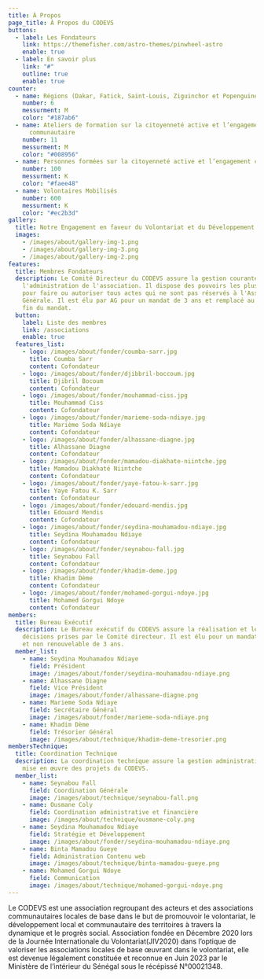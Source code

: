 ```yaml
---
title: À Propos
page_title: À Propos du CODEVS
buttons:
  - label: Les Fondateurs
    link: https://themefisher.com/astro-themes/pinwheel-astro
    enable: true
  - label: En savoir plus
    link: "#"
    outline: true
    enable: true
counter:
  - name: Régions (Dakar, Fatick, Saint-Louis, Ziguinchor et Popenguine)
    number: 6
    messurment: M
    color: "#187ab6"
  - name: Ateliers de formation sur la citoyenneté active et l’engagement
      communautaire
    number: 11
    messurment: M
    color: "#008956"
  - name: Personnes formées sur la citoyenneté active et l’engagement communautaire
    number: 100
    messurment: K
    color: "#faee48"
  - name: Volontaires Mobilisés
    number: 600
    messurment: K
    color: "#ec2b3d"
gallery:
  title: Notre Engagement en faveur du Volontariat et du Développement Local
  images:
    - /images/about/gallery-img-1.png
    - /images/about/gallery-img-3.png
    - /images/about/gallery-img-2.png
features:
  title: Membres Fondateurs
  description: Le Comité Directeur du CODEVS assure la gestion courante et
    l'administration de l'association. Il dispose des pouvoirs les plus étendus
    pour faire ou autoriser tous actes qui ne sont pas réservés à l'Assemblée
    Générale. Il est élu par AG pour un mandat de 3 ans et remplacé au ⅔ à la
    fin du mandat.
  button:
    label: Liste des membres
    link: /associations
    enable: true
  features_list:
    - logo: /images/about/fonder/coumba-sarr.jpg
      title: Coumba Sarr
      content: Cofondateur
    - logo: /images/about/fonder/djibbril-boccoum.jpg
      title: Djibril Bocoum
      content: Cofondateur
    - logo: /images/about/fonder/mouhammad-ciss.jpg
      title: Mouhammad Ciss
      content: Cofondateur
    - logo: /images/about/fonder/marieme-soda-ndiaye.jpg
      title: Marième Soda Ndiaye
      content: Cofondateur
    - logo: /images/about/fonder/alhassane-diagne.jpg
      title: Alhassane Diagne
      content: Cofondateur
    - logo: /images/about/fonder/mamadou-diakhate-niintche.jpg
      title: Mamadou Diakhaté Niintche
      content: Cofondateur
    - logo: /images/about/fonder/yaye-fatou-k-sarr.jpg
      title: Yaye Fatou K. Sarr
      content: Cofondateur
    - logo: /images/about/fonder/edouard-mendis.jpg
      title: Edouard Mendis
      content: Cofondateur
    - logo: /images/about/fonder/seydina-mouhamadou-ndiaye.jpg
      title: Seydina Mouhamadou Ndiaye
      content: Cofondateur
    - logo: /images/about/fonder/seynabou-fall.jpg
      title: Seynabou Fall
      content: Cofondateur
    - logo: /images/about/fonder/khadim-deme.jpg
      title: Khadim Dème
      content: Cofondateur
    - logo: /images/about/fonder/mohamed-gorgui-ndoye.jpg
      title: Mohamed Gorgui Ndoye
      content: Cofondateur
members:
  title: Bureau Exécutif
  description: Le Bureau exécutif du CODEVS assure la réalisation et le suivi des
    décisions prises par le Comité directeur. Il est élu pour un mandat unique
    et non renouvelable de 3 ans.
  member_list:
    - name: Seydina Mouhamadou Ndiaye
      field: Président
      image: /images/about/fonder/seydina-mouhamadou-ndiaye.png
    - name: Alhassane Diagne
      field: Vice Président
      image: /images/about/fonder/alhassane-diagne.png
    - name: Marieme Soda Ndiaye
      field: Secrétaire Général
      image: /images/about/fonder/marieme-soda-ndiaye.png
    - name: Khadim Dème
      field: Trésorier Général
      image: /images/about/technique/khadim-deme-tresorier.png
membersTechnique:
  title: Coordination Technique
  description: La coordination technique assure la gestion administrative et la
    mise en œuvre des projets du CODEVS.
  member_list:
    - name: Seynabou Fall
      field: Coordination Générale
      image: /images/about/technique/seynabou-fall.png
    - name: Ousmane Coly
      field: Coordination administrative et financière
      image: /images/about/technique/ousmane-coly.png
    - name: Seydina Mouhamadou Ndiaye
      field: Stratégie et Développement
      image: /images/about/fonder/seydina-mouhamadou-ndiaye.png
    - name: Binta Mamadou Gueye
      field: Administration Contenu web
      image: /images/about/technique/binta-mamadou-gueye.png
    - name: Mohamed Gorgui Ndoye
      field: Communication
      image: /images/about/technique/mohamed-gorgui-ndoye.png
---
```

Le CODEVS est une association regroupant des acteurs et des associations communautaires locales de base dans le but de promouvoir le volontariat, le développement local et communautaire des territoires à travers la dynamique et le progrès social. Association fondée en Décembre 2020 lors de la Journée Internationale du Volontariat(JIV2020) dans l’optique de valoriser les associations locales de base œuvrant dans le volontariat, elle est devenue légalement constituée et reconnue en Juin 2023 par le Ministère de l’intérieur du Sénégal sous le récépissé N°00021348.